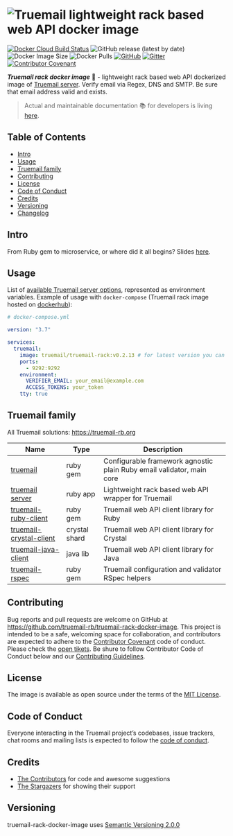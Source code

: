 # ![Truemail lightweight rack based web API docker image](https://truemail-rb.org/assets/images/truemail_logo.png)

[![Docker Cloud Build Status](https://img.shields.io/docker/cloud/build/truemail/truemail-rack)](https://hub.docker.com/r/truemail/truemail-rack/builds)
![GitHub release (latest by date)](https://img.shields.io/github/v/release/truemail-rb/truemail-rack-docker-image)
![Docker Image Size](https://img.shields.io/docker/image-size/truemail/truemail-rack)
![Docker Pulls](https://img.shields.io/docker/pulls/truemail/truemail-rack)
[![GitHub](https://img.shields.io/github/license/truemail-rb/truemail-rack-docker-image)](LICENSE.txt)
[![Gitter](https://badges.gitter.im/truemail-rb/community.svg)](https://gitter.im/truemail-rb/community?utm_source=badge&utm_medium=badge&utm_campaign=pr-badge)
[![Contributor Covenant](https://img.shields.io/badge/Contributor%20Covenant-v1.4%20adopted-ff69b4.svg)](CODE_OF_CONDUCT.md)

***Truemail rack docker image*** :whale: - lightweight rack based web API dockerized image of [Truemail server](https://truemail-rb.org/truemail-rack). Verify email via Regex, DNS and SMTP. Be sure that email address valid and exists.

> Actual and maintainable documentation :books: for developers is living [here](https://truemail-rb.org/truemail-rack-docker-image).

## Table of Contents

- [Intro](#intro)
- [Usage](#usage)
- [Truemail family](#truemail-family)
- [Contributing](#contributing)
- [License](#license)
- [Code of Conduct](#code-of-conduct)
- [Credits](#credits)
- [Versioning](#versioning)
- [Changelog](CHANGELOG.md)

## Intro

From Ruby gem to microservice, or where did it all begins? Slides [here](https://slides.com/vladislavtrotsenko/truemail-rack).

## Usage

List of [available Truemail server options](https://truemail-rb.org/truemail-rack/#/starting-the-server?id=configurable-options), represented as environment variables. Example of usage with `docker-compose` (Truemail rack image hosted on [dockerhub](https://hub.docker.com/r/truemail/truemail-rack)):

```yml
# docker-compose.yml

version: "3.7"

services:
  truemail:
    image: truemail/truemail-rack:v0.2.13 # for latest version you can use just truemail/truemail-rack:latest
    ports:
      - 9292:9292
    environment:
      VERIFIER_EMAIL: your_email@example.com
      ACCESS_TOKENS: your_token
    tty: true
```

## Truemail family

All Truemail solutions: https://truemail-rb.org

| Name | Type | Description |
| --- | --- | --- |
| [truemail](https://github.com/truemail-rb/truemail) | ruby gem | Configurable framework agnostic plain Ruby email validator, main core |
| [truemail server](https://github.com/truemail-rb/truemail-rack) | ruby app | Lightweight rack based web API wrapper for Truemail |
| [truemail-ruby-client](https://github.com/truemail-rb/truemail-ruby-client) | ruby gem | Truemail web API client library for Ruby |
| [truemail-crystal-client](https://github.com/truemail-rb/truemail-crystal-client) | crystal shard | Truemail web API client library for Crystal |
| [truemail-java-client](https://github.com/truemail-rb/truemail-java-client) | java lib | Truemail web API client library for Java |
| [truemail-rspec](https://github.com/truemail-rb/truemail-rspec) | ruby gem | Truemail configuration and validator RSpec helpers |

## Contributing

Bug reports and pull requests are welcome on GitHub at https://github.com/truemail-rb/truemail-rack-docker-image. This project is intended to be a safe, welcoming space for collaboration, and contributors are expected to adhere to the [Contributor Covenant](http://contributor-covenant.org) code of conduct. Please check the [open tikets](https://github.com/truemail-rb/truemail-rack-docker-image/issues). Be shure to follow Contributor Code of Conduct below and our [Contributing Guidelines](CONTRIBUTING.md).

## License

The image is available as open source under the terms of the [MIT License](https://opensource.org/licenses/MIT).

## Code of Conduct

Everyone interacting in the Truemail project’s codebases, issue trackers, chat rooms and mailing lists is expected to follow the [code of conduct](CODE_OF_CONDUCT.md).

## Credits

- [The Contributors](https://github.com/truemail-rb/truemail-rack-docker-image/graphs/contributors) for code and awesome suggestions
- [The Stargazers](https://github.com/truemail-rb/truemail-rack-docker-image/stargazers) for showing their support

## Versioning

truemail-rack-docker-image uses [Semantic Versioning 2.0.0](https://semver.org)
